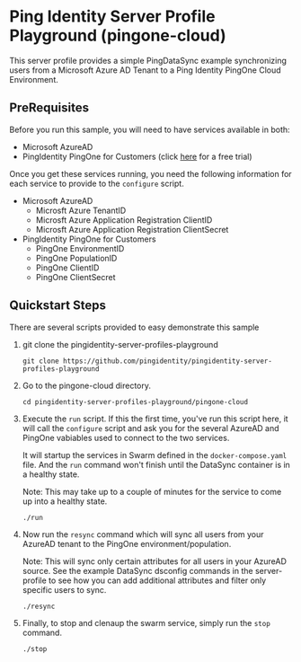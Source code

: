 # Ping Identity Server Profile Playground (pingone-cloud)

This server profile provides a simple PingDataSync example synchronizing users from a
Microsoft Azure AD Tenant to a Ping Identity PingOne Cloud Environment.

## PreRequisites
Before you run this sample, you will need to have services available in both:

  * Microsoft AzureAD
  * PingIdentity PingOne for Customers (click [here](https://developer.pingidentity.com/content/p14c/en/signup.html) for a free trial)

Once you get these services running, you need the following information for each
service to provide to the `configure` script.

  * Microsoft AzureAD
    * Microsft Azure TenantID
    * Microsft Azure Application Registration ClientID
    * Microsft Azure Application Registration ClientSecret
  * PingIdentity PingOne for Customers 
    * PingOne EnvironmentID
    * PingOne PopulationID
    * PingOne ClientID
    * PingOne ClientSecret

## Quickstart Steps
There are several scripts provided to easy demonstrate this sample

1. git clone the pingidentity-server-profiles-playground

   ```shell
   git clone https://github.com/pingidentity/pingidentity-server-profiles-playground
   ```

2. Go to the pingone-cloud directory.

   ```shell
   cd pingidentity-server-profiles-playground/pingone-cloud
   ```

3. Execute the `run` script.  If this the first time, you've run this script here, it will
   call the `configure` script and ask you for the several AzureAD and PingOne vabiables
   used to connect to the two services.

   It will startup the services in Swarm defined in the 
   `docker-compose.yaml` file.  And the `run` command won't finish
   until the DataSync container is in a healthy state.

   Note: This may take up to a couple of minutes for the service to come
   up into a healthy state. 

   ```shell
   ./run
   ```

4. Now run the `resync` command which will sync all
   users from your AzureAD tenant to the PingOne environment/population.

   Note: This will sync only certain attributes for all users in your 
   AzureAD source.  See the example DataSync dsconfig commands in the
   server-profile to see how you can add additional attributes and
   filter only specific users to sync.

   ```shell
   ./resync
   ```

5. Finally, to stop and clenaup the swarm service, simply run the `stop` command.

   ```shell
   ./stop
   ```
